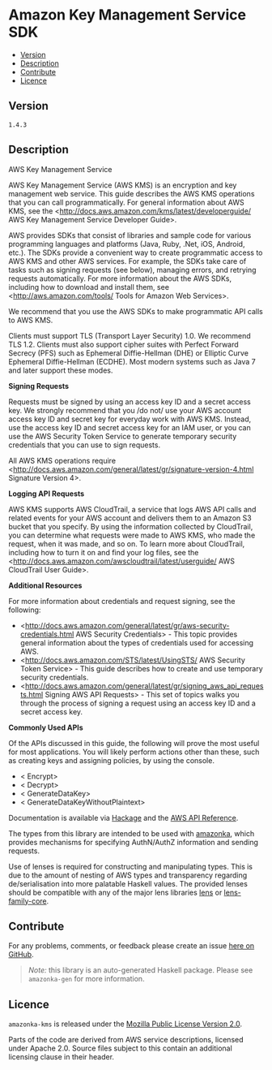 # Amazon Key Management Service SDK

* [Version](#version)
* [Description](#description)
* [Contribute](#contribute)
* [Licence](#licence)


## Version

`1.4.3`


## Description

AWS Key Management Service

AWS Key Management Service (AWS KMS) is an encryption and key management web service. This guide describes the AWS KMS operations that you can call programmatically. For general information about AWS KMS, see the <http://docs.aws.amazon.com/kms/latest/developerguide/ AWS Key Management Service Developer Guide>.

AWS provides SDKs that consist of libraries and sample code for various programming languages and platforms (Java, Ruby, .Net, iOS, Android, etc.). The SDKs provide a convenient way to create programmatic access to AWS KMS and other AWS services. For example, the SDKs take care of tasks such as signing requests (see below), managing errors, and retrying requests automatically. For more information about the AWS SDKs, including how to download and install them, see <http://aws.amazon.com/tools/ Tools for Amazon Web Services>.

We recommend that you use the AWS SDKs to make programmatic API calls to AWS KMS.

Clients must support TLS (Transport Layer Security) 1.0. We recommend TLS 1.2. Clients must also support cipher suites with Perfect Forward Secrecy (PFS) such as Ephemeral Diffie-Hellman (DHE) or Elliptic Curve Ephemeral Diffie-Hellman (ECDHE). Most modern systems such as Java 7 and later support these modes.

__Signing Requests__

Requests must be signed by using an access key ID and a secret access key. We strongly recommend that you /do not/ use your AWS account access key ID and secret key for everyday work with AWS KMS. Instead, use the access key ID and secret access key for an IAM user, or you can use the AWS Security Token Service to generate temporary security credentials that you can use to sign requests.

All AWS KMS operations require <http://docs.aws.amazon.com/general/latest/gr/signature-version-4.html Signature Version 4>.

__Logging API Requests__

AWS KMS supports AWS CloudTrail, a service that logs AWS API calls and related events for your AWS account and delivers them to an Amazon S3 bucket that you specify. By using the information collected by CloudTrail, you can determine what requests were made to AWS KMS, who made the request, when it was made, and so on. To learn more about CloudTrail, including how to turn it on and find your log files, see the <http://docs.aws.amazon.com/awscloudtrail/latest/userguide/ AWS CloudTrail User Guide>.

__Additional Resources__

For more information about credentials and request signing, see the following:

-   <http://docs.aws.amazon.com/general/latest/gr/aws-security-credentials.html AWS Security Credentials> - This topic provides general information about the types of credentials used for accessing AWS.
-   <http://docs.aws.amazon.com/STS/latest/UsingSTS/ AWS Security Token Service> - This guide describes how to create and use temporary security credentials.
-   <http://docs.aws.amazon.com/general/latest/gr/signing_aws_api_requests.html Signing AWS API Requests> - This set of topics walks you through the process of signing a request using an access key ID and a secret access key.

__Commonly Used APIs__

Of the APIs discussed in this guide, the following will prove the most useful for most applications. You will likely perform actions other than these, such as creating keys and assigning policies, by using the console.

-   < Encrypt>
-   < Decrypt>
-   < GenerateDataKey>
-   < GenerateDataKeyWithoutPlaintext>

Documentation is available via [Hackage](http://hackage.haskell.org/package/amazonka-kms)
and the [AWS API Reference](https://aws.amazon.com/documentation/).

The types from this library are intended to be used with [amazonka](http://hackage.haskell.org/package/amazonka),
which provides mechanisms for specifying AuthN/AuthZ information and sending requests.

Use of lenses is required for constructing and manipulating types.
This is due to the amount of nesting of AWS types and transparency regarding
de/serialisation into more palatable Haskell values.
The provided lenses should be compatible with any of the major lens libraries
[lens](http://hackage.haskell.org/package/lens) or [lens-family-core](http://hackage.haskell.org/package/lens-family-core).

## Contribute

For any problems, comments, or feedback please create an issue [here on GitHub](https://github.com/brendanhay/amazonka/issues).

> _Note:_ this library is an auto-generated Haskell package. Please see `amazonka-gen` for more information.


## Licence

`amazonka-kms` is released under the [Mozilla Public License Version 2.0](http://www.mozilla.org/MPL/).

Parts of the code are derived from AWS service descriptions, licensed under Apache 2.0.
Source files subject to this contain an additional licensing clause in their header.
